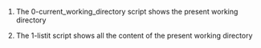 1. The 0-current_working_directory script shows the present working directory

2. The 1-listit script shows all the content of the present working directory

